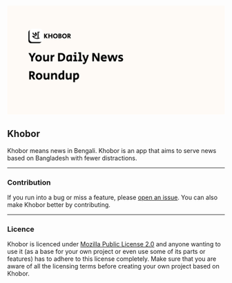 ![](/source/app/public/cover.png)

## Khobor

Khobor means news in Bengali. Khobor is an app that aims to serve news based on Bangladesh with fewer distractions.

---

### Contribution

If you run into a bug or miss a feature, please [open an issue](https://github.com/sharukhi/khobor/issues). You can also make Khobor better by contributing.

---

### Licence

Khobor is licenced under [Mozilla Public License 2.0](/license.txt) and anyone wanting to use it (as a base for your own project or even use some of its parts or features) has to adhere to this license completely. Make sure that you are aware of all the licensing terms before creating your own project based on Khobor.

